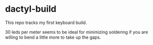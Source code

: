 # dactyl-build
This repo tracks my first keyboard build.


30 leds per meter seems to  be ideal for minimizing soldering if you are willing to bend a little more to take up the gaps.
